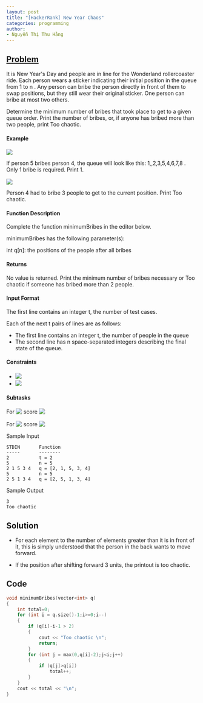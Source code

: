 ```yaml
---
layout: post
title: "[HackerRank] New Year Chaos"
categories: programming
author:
- Nguyễn Thị Thu Hằng
---
```


## [Problem](https://www.hackerrank.com/challenges/new-year-chaos/problem?isFullScreen=true&h_l=interview&playlist_slugs%5B%5D=interview-preparation-kit&playlist_slugs%5B%5D=arrays)

It is New Year's Day and people are in line for the Wonderland rollercoaster ride. Each person wears a sticker indicating their initial position in the queue from 1 to n . Any person can bribe the person directly in front of them to swap positions, but they still wear their original sticker. One person can bribe at most two others.

Determine the minimum number of bribes that took place to get to a given queue order. Print the number of bribes, or, if anyone has bribed more than two people, print Too chaotic.

#### Example
<!-- $q = [1,2,3,5,4,6,7,8]$ --> <img style="transform: translateY(0.1em); background: white;" src="https://render.githubusercontent.com/render/math?math=q%20%3D%20%5B1%2C2%2C3%2C5%2C4%2C6%2C7%2C8%5D">

If person 5 bribes person 4, the queue will look like this: 1,,2,3,5,4,6,7,8 . Only 1 bribe is required. Print 1.

<!-- $q = [4,1,2,3]$ --> <img style="transform: translateY(0.1em); background: white;" src="https://render.githubusercontent.com/render/math?math=q%20%3D%20%5B4%2C1%2C2%2C3%5D">
Person 4 had to bribe 3 people to get to the current position. Print Too chaotic.

#### Function Description

Complete the function minimumBribes in the editor below.

minimumBribes has the following parameter(s):

int q[n]: the positions of the people after all bribes
#### Returns

No value is returned. Print the minimum number of bribes necessary or Too chaotic if someone has bribed more than 2 people.
#### Input Format

The first line contains an integer t, the number of test cases.

Each of the next t pairs of lines are as follows:
- The first line contains an integer t, the number of people in the queue
- The second line has n space-separated integers describing the final state of the queue.

#### Constraints
* <!-- $1 \leq t \leq 10$ --> <img style="transform: translateY(0.1em); background: white;" src="https://render.githubusercontent.com/render/math?math=1%20%5Cleq%20t%20%5Cleq%2010">
* <!-- $1 \leq n \leq 10^5$ --> <img style="transform: translateY(0.1em); background: white;" src="https://render.githubusercontent.com/render/math?math=1%20%5Cleq%20n%20%5Cleq%2010%5E5">
#### Subtasks

For <!-- $60\%$ --> <img style="transform: translateY(0.1em); background: white;" src="https://render.githubusercontent.com/render/math?math=60%5C%25"> score <!-- $1 \leq n \leq 10^3$ --> <img style="transform: translateY(0.1em); background: white;" src="https://render.githubusercontent.com/render/math?math=1%20%5Cleq%20n%20%5Cleq%2010%5E3"> 

For <!-- $100\%$ --> <img style="transform: translateY(0.1em); background: white;" src="https://render.githubusercontent.com/render/math?math=100%5C%25"> score <!-- $1 \leq n \leq 10^5$ --> <img style="transform: translateY(0.1em); background: white;" src="https://render.githubusercontent.com/render/math?math=1%20%5Cleq%20n%20%5Cleq%2010%5E5">

Sample Input
```
STDIN       Function
-----       --------
2           t = 2
5           n = 5
2 1 5 3 4   q = [2, 1, 5, 3, 4]
5           n = 5
2 5 1 3 4   q = [2, 5, 1, 3, 4]
```
Sample Output
```
3
Too chaotic
```

## Solution
* For each element to the number of elements greater than it is in front of it, this is simply understood that the person in the back wants to move forward.

* If the position after shifting forward 3 units, the printout is too chaotic.
## Code

```c
void minimumBribes(vector<int> q) 
{
    int total=0;
    for (int i = q.size()-1;i>=0;i--)
    {
        if (q[i]-i-1 > 2)
        {
            cout << "Too chaotic \n";
            return;
        }
        for (int j = max(0,q[i]-2);j<i;j++)
        {
            if (q[j]>q[i])
                total++;
        }
    }
    cout << total << "\n";
}
```